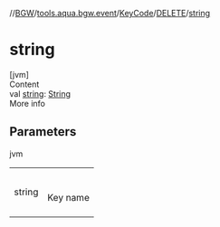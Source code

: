 //[BGW](../../../../index.md)/[tools.aqua.bgw.event](../../index.md)/[KeyCode](../index.md)/[DELETE](index.md)/[string](string.md)



# string  
[jvm]  
Content  
val [string](string.md): [String](https://kotlinlang.org/api/latest/jvm/stdlib/kotlin/-string/index.html)  
More info  


## Parameters  
  
jvm  
  
| | |
|---|---|
| <a name="tools.aqua.bgw.event/KeyCode.DELETE/string/#/PointingToDeclaration/"></a>string| <a name="tools.aqua.bgw.event/KeyCode.DELETE/string/#/PointingToDeclaration/"></a><br><br>Key name<br><br>|
  
  



